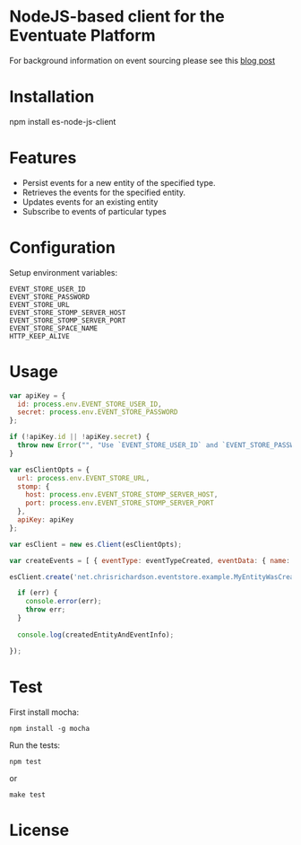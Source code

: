 NodeJS-based client for the Eventuate Platform
======================

For background information on event sourcing please see this [blog post](http://plainoldobjects.com/2015/01/04/example-application-for-my-qconsf-presentation-about-building-microservices-with-event-sourcing-and-cqrs/)

# Installation

npm install es-node-js-client

# Features
  * Persist events for a new entity of the specified type.
  * Retrieves the events for the specified entity.
  * Updates events for an existing entity
  * Subscribe to events of particular types

# Configuration

Setup environment variables:

    EVENT_STORE_USER_ID
    EVENT_STORE_PASSWORD
    EVENT_STORE_URL
    EVENT_STORE_STOMP_SERVER_HOST
    EVENT_STORE_STOMP_SERVER_PORT
    EVENT_STORE_SPACE_NAME
    HTTP_KEEP_ALIVE

# Usage

```javascript
var apiKey = {
  id: process.env.EVENT_STORE_USER_ID,
  secret: process.env.EVENT_STORE_PASSWORD
};

if (!apiKey.id || !apiKey.secret) {
  throw new Error("", "Use `EVENT_STORE_USER_ID` and `EVENT_STORE_PASSWORD` to set auth data");
}

var esClientOpts = {
  url: process.env.EVENT_STORE_URL,
  stomp: {
    host: process.env.EVENT_STORE_STOMP_SERVER_HOST,
    port: process.env.EVENT_STORE_STOMP_SERVER_PORT
  },
  apiKey: apiKey
};

var esClient = new es.Client(esClientOpts);

var createEvents = [ { eventType: eventTypeCreated, eventData: { name: 'Fred' } } ];

esClient.create('net.chrisrichardson.eventstore.example.MyEntityWasCreated', createEvents, function (err, createdEntityAndEventInfo) {

  if (err) {
    console.error(err);
    throw err;
  }
  
  console.log(createdEntityAndEventInfo);

});
```

# Test

First install mocha:

    npm install -g mocha

Run the tests:

    npm test
    
or

    make test
    

# License